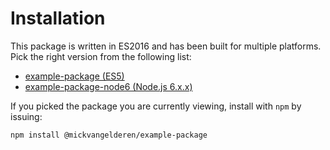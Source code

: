 # Installation

This package is written in ES2016 and has been built for multiple platforms. Pick the right version from the following list:

 * [example-package (ES5)](https://www.npmjs.com/package/@mickvangelderen/example-package)
 * [example-package-node6 (Node.js 6.x.x)](https://www.npmjs.com/package/@mickvangelderen/example-package-node6)

If you picked the package you are currently viewing, install with `npm` by issuing:

```bash
npm install @mickvangelderen/example-package
```

